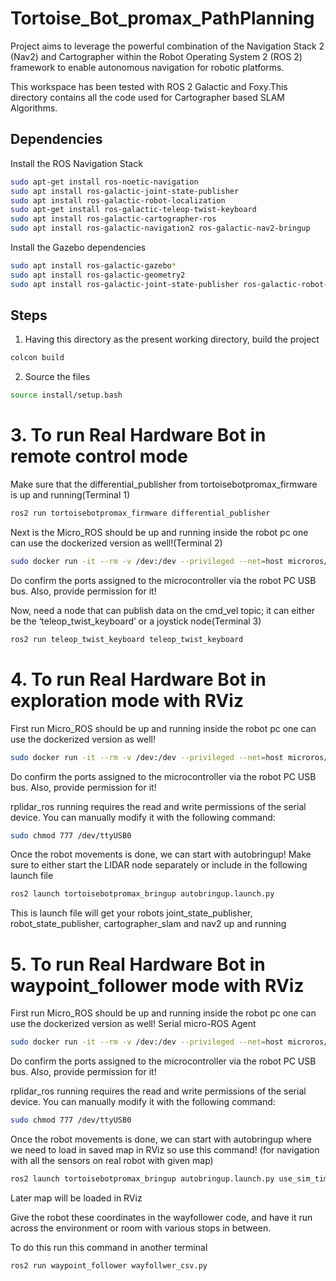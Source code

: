 # Tortoise_Bot_promax_PathPlanning
 Project aims to leverage the powerful combination of the Navigation Stack 2 (Nav2) and Cartographer within the Robot Operating System 2 (ROS 2) framework to enable autonomous navigation for robotic platforms. 


This workspace has been tested with ROS 2 Galactic and Foxy.This directory contains all the code used for Cartographer based SLAM Algorithms.


## Dependencies
Install the ROS Navigation Stack 

```bash
sudo apt-get install ros-noetic-navigation
sudo apt install ros-galactic-joint-state-publisher
sudo apt install ros-galactic-robot-localization
sudo apt-get install ros-galactic-teleop-twist-keyboard
sudo apt install ros-galactic-cartographer-ros
sudo apt install ros-galactic-navigation2 ros-galactic-nav2-bringup
```

Install the Gazebo dependencies

```bash
sudo apt install ros-galactic-gazebo*
sudo apt install ros-galactic-geometry2
sudo apt install ros-galactic-joint-state-publisher ros-galactic-robot-state-publisher ros-galactic-xacro ros-galactic-gazebo-plugins-*
```

## Steps

1. Having this directory as the present working directory, build the project

```bash
colcon build
```

2. Source the files

```bash
source install/setup.bash
```

# 3. To run Real Hardware Bot in remote control mode

Make sure that the differential_publisher from tortoisebotpromax_firmware is up and running(Terminal 1)
```bash
ros2 run tortoisebotpromax_firmware differential_publisher
```
Next is the Micro_ROS should be up and running inside the robot pc one can use the dockerized version as well!(Terminal 2)
```bash
sudo docker run -it --rm -v /dev:/dev --privileged --net=host microros/micro-ros-agent: galactic serial --dev /dev/ttyUSB0 -v6
```
Do confirm the ports assigned to the microcontroller via the robot PC USB bus. Also, provide permission for it!

Now, need a node that can publish data on the cmd_vel topic; it can either be the ‘teleop_twist_keyboard’ or a joystick node(Terminal 3)
```bash
ros2 run teleop_twist_keyboard teleop_twist_keyboard
```
# 4. To run Real Hardware Bot in exploration mode with RViz

First run Micro_ROS should be up and running inside the robot pc one can use the dockerized version as well!
```bash
sudo docker run -it --rm -v /dev:/dev --privileged --net=host microros/micro-ros-agent: galactic serial --dev /dev/ttyUSB0 -v6
```
Do confirm the ports assigned to the microcontroller via the robot PC USB bus. Also, provide permission for it!

rplidar_ros running requires the read and write permissions of the serial device. You can manually modify it with the following command:
```bash
sudo chmod 777 /dev/ttyUSB0
```
Once the robot movements is done, we can start with autobringup!
Make sure to either start the LIDAR node separately or include in the following launch file
```bash
ros2 launch tortoisebotpromax_bringup autobringup.launch.py
```
This is launch file will get your robots joint_state_publisher, robot_state_publisher, cartographer_slam and nav2 up and running

# 5. To run Real Hardware Bot in waypoint_follower mode with RViz

First run Micro_ROS should be up and running inside the robot pc one can use the dockerized version as well!
Serial micro-ROS Agent
```bash
sudo docker run -it --rm -v /dev:/dev --privileged --net=host microros/micro-ros-agent: galactic serial --dev /dev/ttyUSB0 -v6
```
Do confirm the ports assigned to the microcontroller via the robot PC USB bus. Also, provide permission for it!

rplidar_ros running requires the read and write permissions of the serial device. You can manually modify it with the following command:
```bash
sudo chmod 777 /dev/ttyUSB0
```
Once the robot movements is done, we can start with autobringup where we need to load in saved map in RViz so use this command!
(for navigation with all the sensors on real robot with given map)

```bash
ros2 launch tortoisebotpromax_bringup autobringup.launch.py use_sim_time:=False exploration:=False map_file:=/home/(ur pc name)/....(directory to the map file)
```

Later map will be loaded in RViz

Give the robot these coordinates in the wayfollower code, and have it run across the environment or room with various stops in between.

To do this run this command in another terminal
```bash
ros2 run waypoint_follower wayfollwer_csv.py
```


 
